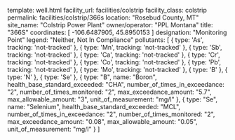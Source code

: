 template: well.html
facility_url: facilities/colstrip
facility_class: colstrip
permalink: facilities/colstrip/366s
location: "Rosebud County, MT"
site_name: "Colstrip Power Plant"
owner/operator: "PPL Montana"
title: "366S"
coordinates: [
  -106.6487905,
  45.8950153
]
designation: "Monitoring Point"
legend: "Neither,  Not In Compliance"
pollutants: [
    {
      type: 'As',
      tracking: 'not-tracked'
    },
    {
      type: 'Mn',
      tracking: 'not-tracked'
    },
    {
      type: 'Sb',
      tracking: 'not-tracked'
    },
    {
      type: 'Ca',
      tracking: 'not-tracked'
    },
    {
      type: 'Cr',
      tracking: 'not-tracked'
    },
    {
      type: 'Co',
      tracking: 'not-tracked'
    },
    {
      type: 'Pb',
      tracking: 'not-tracked'
    },
    {
      type: 'Mo',
      tracking: 'not-tracked'
    },
    {
      type: 'B'
    },
    {
      type: 'N'
    },
    {
      type: 'Se'
    },  {
  type: "B",
  name: "Boron",
  health_base_standard_exceeded: "CHA",
  number_of_times_in_exceedance: "2",
  number_of_times_monitored: "2",
  max_exceedance_amount: "5.7",
  max_allowable_amount: "3",
  unit_of_measurement: "mg/l"
  },
  {
  type: "Se",
  name: "Selenium",
  health_base_standard_exceeded: "MCL",
  number_of_times_in_exceedance: "2",
  number_of_times_monitored: "2",
  max_exceedance_amount: "0.08",
  max_allowable_amount: "0.05",
  unit_of_measurement: "mg/l"
  }
]
